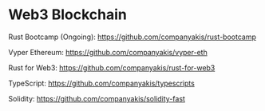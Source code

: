 # Web3 Blockchain

Rust Bootcamp (Ongoing):
https://github.com/companyakis/rust-bootcamp

Vyper Ethereum:
https://github.com/companyakis/vyper-eth

Rust for Web3:
https://github.com/companyakis/rust-for-web3

TypeScript:
https://github.com/companyakis/typescripts

Solidity:
https://github.com/companyakis/solidity-fast

